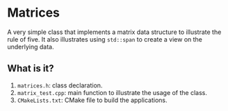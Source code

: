 # Matrices

A very simple class that implements a matrix data structure
to illustrate the rule of five.  It also illustrates using
`std::span` to create a view on the underlying data.


## What is it?

1. `matrices.h`: class declaration.
1. `matrix_test.cpp`: main function to illustrate the usage
   of the class.
1. `CMakeLists.txt`: CMake file to build the applications.
